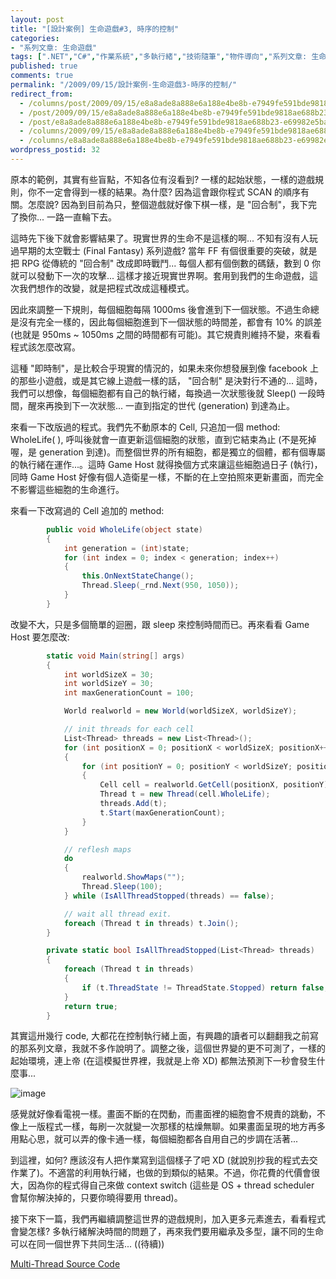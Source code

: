 ```yaml
---
layout: post
title: "[設計案例] 生命遊戲#3, 時序的控制"
categories:
- "系列文章: 生命遊戲"
tags: [".NET","C#","作業系統","多執行緒","技術隨筆","物件導向","系列文章: 生命遊戲"]
published: true
comments: true
permalink: "/2009/09/15/設計案例-生命遊戲3-時序的控制/"
redirect_from:
  - /columns/post/2009/09/15/e8a8ade8a888e6a188e4be8b-e7949fe591bde9818ae688b23-e69982e5ba8fe79a84e68ea7e588b6.aspx/
  - /post/2009/09/15/e8a8ade8a888e6a188e4be8b-e7949fe591bde9818ae688b23-e69982e5ba8fe79a84e68ea7e588b6.aspx/
  - /post/e8a8ade8a888e6a188e4be8b-e7949fe591bde9818ae688b23-e69982e5ba8fe79a84e68ea7e588b6.aspx/
  - /columns/2009/09/15/e8a8ade8a888e6a188e4be8b-e7949fe591bde9818ae688b23-e69982e5ba8fe79a84e68ea7e588b6.aspx/
  - /columns/e8a8ade8a888e6a188e4be8b-e7949fe591bde9818ae688b23-e69982e5ba8fe79a84e68ea7e588b6.aspx/
wordpress_postid: 32
---
```


原本的範例，其實有些盲點，不知各位有沒看到? 一樣的起始狀態，一樣的遊戲規則，你不一定會得到一樣的結果。為什麼? 因為這會跟你程式 SCAN 的順序有關。怎麼說? 因為到目前為只，整個遊戲就好像下棋一樣，是 "回合制"，我下完了換你... 一路一直輪下去。

這時先下後下就會影響結果了。現實世界的生命不是這樣的啊... 不知有沒有人玩過早期的太空戰士 (Final Fantasy) 系列遊戲? 當年 FF 有個很重要的突破，就是把 RPG 從傳統的 "回合制" 改成即時戰鬥... 每個人都有個倒數的碼錶，數到 0 你就可以發動下一次的攻擊... 這樣才接近現實世界啊。套用到我們的生命遊戲，這次我們想作的改變，就是把程式改成這種模式。

因此來調整一下規則，每個細胞每隔 1000ms 後會進到下一個狀態。不過生命總是沒有完全一樣的，因此每個細胞進到下一個狀態的時間差，都會有 10% 的誤差 (也就是 950ms ~ 1050ms 之間的時間都有可能)。其它規責則維持不變，來看看程式該怎麼改寫。

這種 "即時制"，是比較合乎現實的情況的，如果未來你想發展到像 facebook 上的那些小遊戲，或是其它線上遊戲一樣的話， "回合制" 是決對行不通的... 這時，我們可以想像，每個細胞都有自己的執行緒，每換過一次狀態後就 Sleep() 一段時間，醒來再換到下一次狀態... 一直到指定的世代 (generation) 到達為止。

來看一下改版過的程式。我們先不動原本的 Cell, 只追加一個 method: WholeLife( ), 呼叫後就會一直更新這個細胞的狀態，直到它結束為止 (不是死掉喔，是 generation 到達)。而整個世界的所有細胞，都是獨立的個體，都有個專屬的執行緒在運作...。這時 Game Host 就得換個方式來讓這些細胞過日子 (執行)，同時 Game Host 好像有個人造衛星一樣，不斷的在上空拍照來更新畫面，而完全不影響這些細胞的生命進行。

來看一下改寫過的 Cell 追加的 method:

```csharp
        public void WholeLife(object state)
        {
            int generation = (int)state;
            for (int index = 0; index < generation; index++)
            {
                this.OnNextStateChange();
                Thread.Sleep(_rnd.Next(950, 1050));
            }
        }
```

改變不大，只是多個簡單的迴圈，跟 sleep 來控制時間而已。再來看看 Game Host 要怎麼改:

```csharp
        static void Main(string[] args)
        {
            int worldSizeX = 30;
            int worldSizeY = 30;
            int maxGenerationCount = 100;

            World realworld = new World(worldSizeX, worldSizeY);

            // init threads for each cell
            List<Thread> threads = new List<Thread>();
            for (int positionX = 0; positionX < worldSizeX; positionX++)
            {
                for (int positionY = 0; positionY < worldSizeY; positionY++)
                {
                    Cell cell = realworld.GetCell(positionX, positionY);
                    Thread t = new Thread(cell.WholeLife);
                    threads.Add(t);
                    t.Start(maxGenerationCount);
                }
            }

            // reflesh maps
            do
            {
                realworld.ShowMaps("");
                Thread.Sleep(100);
            } while (IsAllThreadStopped(threads) == false);

            // wait all thread exit.
            foreach (Thread t in threads) t.Join();
        }

        private static bool IsAllThreadStopped(List<Thread> threads)
        {
            foreach (Thread t in threads)
            {
                if (t.ThreadState != ThreadState.Stopped) return false;
            }
            return true;
        }
```

 

其實這卅幾行 code, 大都花在控制執行緒上面，有興趣的讀者可以翻翻我之前寫的那系列文章，我就不多作說明了。調整之後，這個世界變的更不可測了，一樣的起始環境，連上帝 (在這模擬世界裡，我就是上帝 XD) 都無法預測下一秒會發生什麼事...

![image](wp-content/be-files/WindowsLiveWriter/3/14B4CC9D/image.png)

 

感覺就好像看電視一樣。畫面不斷的在閃動，而畫面裡的細胞會不規責的跳動，不像上一版程式一樣，每刷一次就變一次那樣的枯燥無聊。如果畫面呈現的地方再多用點心思，就可以弄的像卡通一樣，每個細胞都各自用自己的步調在活著...

到這裡，如何? 應該沒有人把作業寫到這個樣子了吧 XD (就說別抄我的程式去交作業了)。不適當的利用執行緒，也做的到類似的結果。不過，你花費的代價會很大，因為你的程式得自己來做 context switch (這些是 OS + thread scheduler 會幫你解決掉的，只要你曉得要用 thread)。

接下來下一篇，我們再繼續調整這世界的遊戲規則，加入更多元素進去，看看程式會變怎樣? 多執行緒解決時間的問題了，再來我們要用繼承及多型，讓不同的生命可以在同一個世界下共同生活...  ((待續))

 
[Multi-Thread Source Code](wp-content/be-files/WindowsLiveWriter/3/5579A0F9/BLOG_3.zip)
